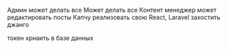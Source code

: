 Админ может делать все Может делать все
Контент менеджер может редактировать посты
Капчу реализовать свою
React, Laravel
захостить джанго

токен хрнаить в базе данных
